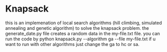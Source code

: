 # Knapsack
this is an implemenation of local search algorithms (hill climbing, simulated annealing and genetic algorithm) to solve the knapsack problem.
the generate_date.py file creates a random data in the my-file.txt file.
you can run the code by  python knapsack.py --algorithm ga --file my-file.txt
if u want to run with other algorithms just change the ga to hc or sa. 
